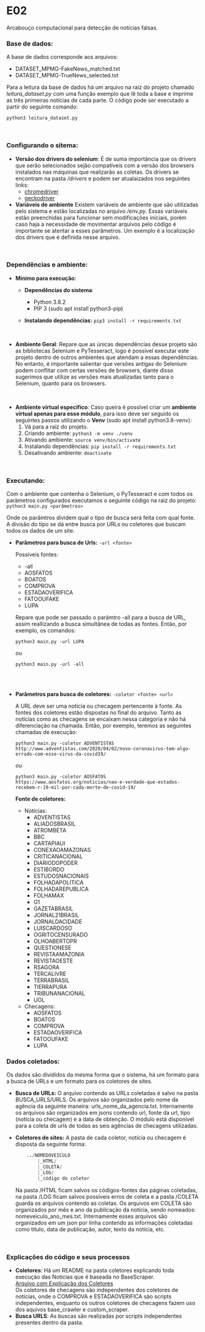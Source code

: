 # E02
Arcabouço computacional para detecção de notícias falsas.


### Base de dados:
A base de dados corresponde aos arquivos:
* DATASET_MPMG-FakeNews_matched.txt
* DATASET_MPMG-TrueNews_selected.txt

Para a leitura da base de dados há um arquivo na raiz do projeto chamado _leitura_dataset.py_ com uma função exemplo que lê toda a base e imprime as três primeiras notícias de cada parte. O código pode ser executado a partir do seguinte comando:

```
python3 leitura_dataset.py
```
<br>

### Configurando o sitema:
* **Versão dos drivers do selenium**:
	É de suma importância que os drivers que serão selecionados sejão compatíveis com a versão dos browsers instalados nas máquinas que realizarão as coletas. Os drivers se encontram na pasta _/drivers_ e podem ser atualaizados nos seguintes links:
	* [chromedriver](https://chromedriver.chromium.org/downloads)
	* [geckodriver](https://github.com/mozilla/geckodriver/releases)
* **Variáveis de ambiente**
	Existem variáveis de ambiente que são utilizadas pelo sistema e estão localizadas no arquivo _/env.py_. Essas variáveis estão preenchidas para funcionar sem modificações iniciais, porém caso haja a necessidade de movimentar arquivos pelo código é importante se atentar a esses parâmetros.
	Um exemplo é a localização dos drivers que é definida nesse arquivo.

<br>

### Dependências e ambiente:
* **Mínimo para execução**:

	* **Dependências do sistema**:
		* Python 3.8.2
		* PIP 3 (sudo apt install python3-pip)

	* **Instalando dependências:**
		`pip3 install -r requirements.txt`
<br>

* **Ambiente Geral**:
	Repare que as únicas dependências desse projeto são as bibliotecas Selenium e PyTesseract, logo é possível executar este projeto dentro de outros ambientes que atendam a essas dependências.
	No entanto, é importante salientar que versões antigas do Selenium podem conflitar com certas versões de browsers, diante disso sugerimos que utilize as versões mais atualizadas tanto para o Selenium, quanto para os browsers.
<br>

* **Ambiente virtual específico**:
	Caso queira é possível criar um **ambiente virtual apenas para esse módulo**, para isso deve ser seguido os seguintes passos utilizando o **Venv** (sudo apt install python3.8-venv):
	1. Vá para a raiz do projeto.
	2. Criando ambiente: `python3 -m venv ./venv`
	3. Ativando ambiente:  `source venv/bin/activate`
	4. Instalando dependências: `pip install -r requirements.txt`
	5. Desativando ambiente: `deactivate`

<br>

### Executando:
Com o ambiente que contenha o Selenium, o PyTesseract e com todos os parâmetros configurados executamos o seguinte código na raiz do projeto:
`python3 main.py <parâmetros>`

Onde os parâmtros dividem qual o tipo de busca será feita com qual fonte. A divisão do tipo se dá entre busca por URLs ou coletores que buscam todos os dados de um site.

* **Parâmetros para busca de Urls:**
 `-url <fonte>`

	Possíveis fontes:
	* -all
	* AOSFATOS
	* BOATOS
	* COMPROVA
	* ESTADAOVERIFICA
	* FATOOUFAKE
	* LUPA

	Repare que pode ser passado o parâmtro -all para a busca de URL, assim reallizando a busca simultânea de todas as fontes. Então, por exemplo, os comandos:
	```
	python3 main.py -url LUPA
	```
	ou
	```
	python3 main.py -url -all
	```
<br>
<br>

* **Parâmetros para busca de coletores:**
 `-coletor <fonte> <url>`

	A URL deve ser uma notícia ou checagem pertencente à fonte. As fontes  dos coletores estão dispostas no final do arquivo. Tanto as notícias como as checagens se encaixam nessa categoria e não há diferenciação na chamada.
	Então, por exemplo, teremos as seguintes chamadas de execução:

	```
	python3 main.py -coletor ADVENTISTAS http://www.adventistas.com/2020/04/02/novo-coronavirus-tem-algo-errado-com-esse-virus-da-covid19/
	```

	ou

	```
	python3 main.py -coletor AOSFATOS https://www.aosfatos.org/noticias/nao-e-verdade-que-estados-recebem-r-19-mil-por-cada-morte-de-covid-19/
	```

	**Fonte de coletores:**
	* Notícias:
		* ADVENTISTAS
		* ALIADOSBRASIL
		* ATROMBETA
		* BBC
		* CARTAPIAUI
		* CONEXAOAMAZONAS
		* CRITICANACIONAL
		* DIARIODOPODER
		* ESTIBORDO
		* ESTUDOSNACIONAIS
		* FOLHADAPOLITICA
		* FOLHADAREPUBLICA
		* FOLHAMAX
		* G1
		* GAZETABRASIL
		* JORNAL21BRASIL
		* JORNALDACIDADE
		* LUISCARDOSO
		* OGRITOCENSURADO
		* OLHOABERTOPR
		* QUESTIONESE
		* REVISTAAMAZONIA
		* REVISTAOESTE
		* RSAGORA
		* TERCALIVRE
		* TERRABRASIL
		* TIERRAPURA
		* TRIBUNANACIONAL
		* UOL
	* Checagens:
		* AOSFATOS
		* BOATOS
		* COMPROVA
		* ESTADAOVERIFICA
		* FATOOUFAKE
		* LUPA


### Dados coletados:
Os dados são divididos da mesma forma que o sistema, há um formato para a busca de URLs e um formato para os coletores de sites.
* **Busca de URLs:**
	O arquivo contendo as URLs coletadas é salvo na pasta BUSCA_URLS/URLS. Os arquivos são organizados pelo nome da agência  da seguinte maneira: urls_nome_da_agencia.txt. Internamente os arquivos são organizados em jsons contendo url, fonte da url, tipo (notícia ou checagem) e a data de obtenção. O módulo está disponível para a coleta de urls de todas as seis agências de checagens utilizadas.

* **Coletores de sites:**
	A pasta de cada coletor, notícia ou checagem é disposta da seguinte forma:
	```python
		../NOMEDOVEICULO
			|_HTML/
			|_COLETA/
			|_LOG/
			|_código do coletor
	```

	Na pasta /HTML ficam salvos os códigos-fontes das páginas coletadas, na pasta /LOG ficam salvos possíveis erros de coleta e a pasta /COLETA guarda os arquivos contendo as coletas. Os arquivos em COLETA são organizados por mês e ano da publicação da notícia, sendo nomeados: nomeveiculo_ano_mes.txt. Internamente esses arquivos são organizados em um json por linha contendo as informações coletadas como título, data de publicação, autor, texto da notícia, etc.

<br>

### Explicações do código e seus processos
* **Coletores**:
	Há um README na pasta coletores explicando toda execução das Noticias que é baseada no BaseScraper.<br>
	[Arquivo com Explicação dos Coletores](COLETORES/README.MD)<br>
	Os coletores de checagens são independentes dos coletores de notícias, onde o COMPROVA e ESTADAOVERIFICA são scripts independentes, enquanto os outros coletores de checagens fazem uso dos aquivos base_crawler e custom_scraper.
* **Busca URLS**:
	As buscas são realizadas por scripts independentes presentes dentro da pasta.

